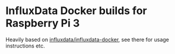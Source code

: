 InfluxData Docker builds for Raspberry Pi 3
=========================================
Heavily based on [influxdata/influxdata-docker](https://github.com/influxdata/influxdata-docker/tree/master/influxdb), see there for usage instructions etc.
